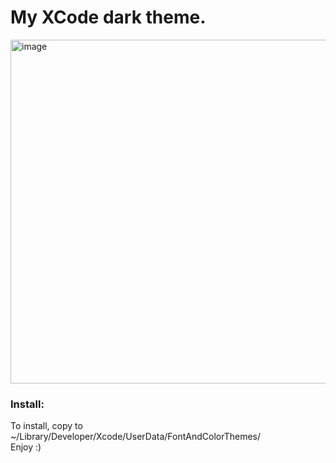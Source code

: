 # My XCode dark theme.

<img width="950" height="550" alt="image" src="https://user-images.githubusercontent.com/113884557/227875559-831cedf3-cc85-4966-ac3f-ea70406b7290.png">

### Install:
To install, copy to ~/Library/Developer/Xcode/UserData/FontAndColorThemes/
<br>
Enjoy :)
<br>
